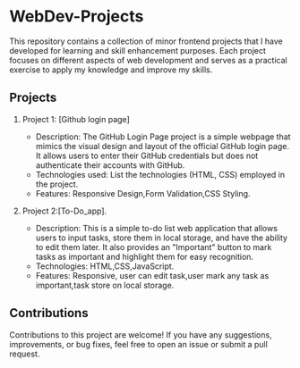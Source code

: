 # WebDev-Projects

This repository contains a collection of minor frontend projects that I have developed for learning and skill enhancement purposes. Each project focuses on different aspects of web development and serves as a practical exercise to apply my knowledge and improve my skills.
## Projects

1. Project 1: [Github login page]
   - Description: The GitHub Login Page project is a simple webpage that mimics the visual design and layout of the official GitHub login page. It allows users to enter their GitHub credentials but does not authenticate their accounts with GitHub.
   - Technologies used: List the technologies (HTML, CSS) employed in the project.
   - Features: Responsive Design,Form Validation,CSS Styling.
  
2. Project 2:[To-Do_app].
    - Description: This is a simple to-do list web application that allows users to input tasks, store them in local storage, and have the ability to edit them later. It also provides an "Important" button to mark tasks as important and highlight them for easy recognition.
    - Technologies: HTML,CSS,JavaScript.
    - Features: Responsive, user can edit task,user mark any task as important,task store on local storage.
## Contributions

Contributions to this project are welcome! If you have any suggestions, improvements, or bug fixes, feel free to open an issue or submit a pull request.

